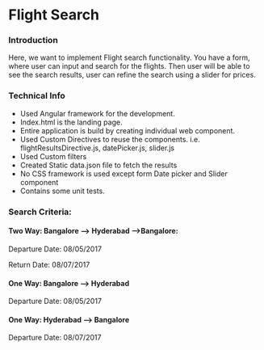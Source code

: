 <h1>Flight Search</h1>

<h3>Introduction</h3>
<p>Here, we want to implement Flight search functionality. You have a form, where user can input
and search for the flights. Then user will be able to see the search results, user can refine the
search using a slider for prices.</p>

<h3>Technical Info</h3>
<ul>
    <li>Used Angular framework for the development.</li>
    <li>Index.html is the landing page.</li>
    <li>Entire application is build by creating individual web component.</li>
    <li>Used Custom Directives to reuse the components. i.e. flightResultsDirective.js, datePicker.js, slider.js
    </li>
    <li>Used Custom filters </li>
    <li>Created Static data.json file to fetch the results</li>
    <li>No CSS framework is used except form Date picker and Slider component</li>
    <li>Contains some unit tests.</li>
</ul>

<h3>Search Criteria:</h3>
<h4>Two Way: Bangalore --> Hyderabad -->Bangalore: </h4>
<p>Departure Date: 08/05/2017</p>
<p>Return Date: 08/07/2017</p>

<h4>One Way: Bangalore  --> Hyderabad </h4>
<p>Departure Date: 08/05/2017</p>

<h4>One Way: Hyderabad --> Bangalore </h4>
<p>Departure Date: 08/07/2017</p>